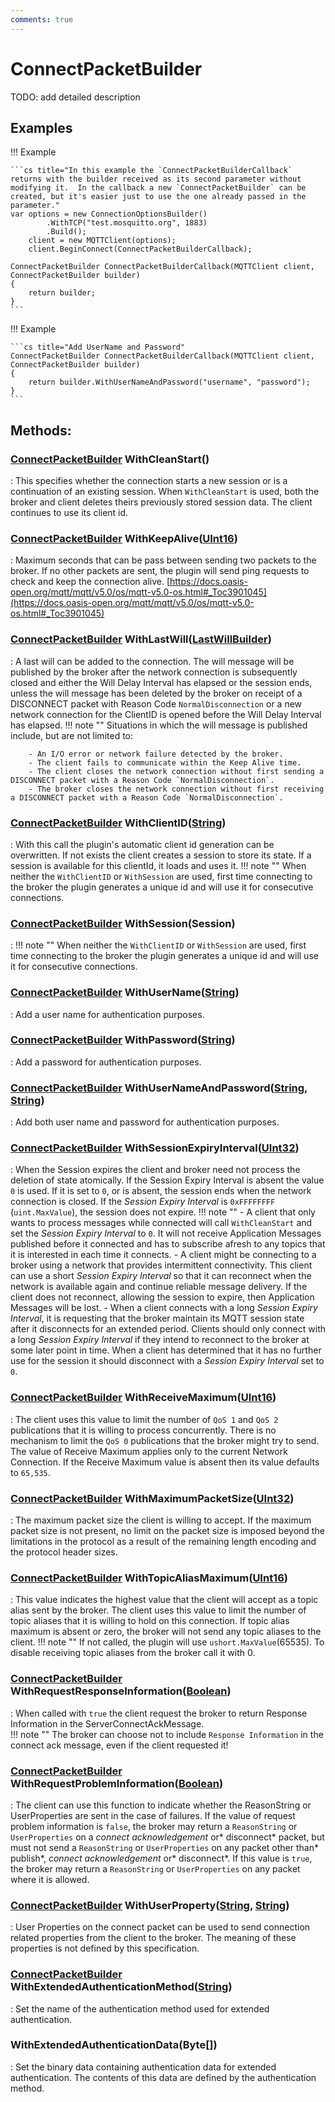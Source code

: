 ```yaml
---
comments: true
---
```

# ConnectPacketBuilder

TODO: add detailed description 

## Examples
!!! Example

	```cs title="In this example the `ConnectPacketBuilderCallback` returns with the builder received as its second parameter without modifying it.  In the callback a new `ConnectPacketBuilder` can be created, but it's easier just to use the one already passed in the parameter."
	var options = new ConnectionOptionsBuilder()
	        .WithTCP("test.mosquitto.org", 1883)
	        .Build();
	    client = new MQTTClient(options);
	    client.BeginConnect(ConnectPacketBuilderCallback);
	
	ConnectPacketBuilder ConnectPacketBuilderCallback(MQTTClient client, ConnectPacketBuilder builder)
	{
	    return builder;
	}
	```
!!! Example

	```cs title="Add UserName and Password"
	ConnectPacketBuilder ConnectPacketBuilderCallback(MQTTClient client, ConnectPacketBuilder builder)
	{
	    return builder.WithUserNameAndPassword("username", "password");
	}
	```

## **Methods**:

### [ConnectPacketBuilder]() WithCleanStart()
: This specifies whether the connection starts a new session or is a continuation of an existing session. When `WithCleanStart` is used, both the broker and client deletes theirs previously stored session data.  The client continues to use its client id. 

### [ConnectPacketBuilder]() WithKeepAlive([UInt16](https://learn.microsoft.com/en-us/dotnet/api/System.UInt16))
: Maximum seconds that can be pass between sending two packets to the broker. If no other packets are sent, the plugin will send ping requests to check and keep the connection alive. [https://docs.oasis-open.org/mqtt/mqtt/v5.0/os/mqtt-v5.0-os.html#_Toc3901045](https://docs.oasis-open.org/mqtt/mqtt/v5.0/os/mqtt-v5.0-os.html#_Toc3901045)

### [ConnectPacketBuilder]() WithLastWill([LastWillBuilder](LastWillBuilder.md))
: A last will can be added to the connection.  The will message will be published by the broker after the network connection is subsequently closed and either the Will Delay Interval has elapsed or the session ends,  unless the will message has been deleted by the broker on receipt of a DISCONNECT packet with Reason Code `NormalDisconnection` or a new network connection for the ClientID is opened before the Will Delay Interval has elapsed. 
	!!! note ""
		Situations in which the will message is published include, but are not limited to: 

		- An I/O error or network failure detected by the broker.
		- The client fails to communicate within the Keep Alive time.
		- The client closes the network connection without first sending a DISCONNECT packet with a Reason Code `NormalDisconnection`.
		- The broker closes the network connection without first receiving a DISCONNECT packet with a Reason Code `NormalDisconnection`.




### [ConnectPacketBuilder]() WithClientID([String](https://learn.microsoft.com/en-us/dotnet/api/System.String))
: With this call the plugin's automatic client id generation can be overwritten. If not exists the client creates a session to store its state. If a session is available for this clientId, it loads and uses it. 
	!!! note ""
		When neither the `WithClientID` or `WithSession` are used, first time connecting to the broker the plugin generates a unique id and will use it for consecutive connections.


### [ConnectPacketBuilder]() WithSession(Session)
: 
	!!! note ""
		When neither the `WithClientID` or `WithSession` are used, first time connecting to the broker the plugin generates a unique id and will use it for consecutive connections.


### [ConnectPacketBuilder]() WithUserName([String](https://learn.microsoft.com/en-us/dotnet/api/System.String))
: Add a user name for authentication purposes. 

### [ConnectPacketBuilder]() WithPassword([String](https://learn.microsoft.com/en-us/dotnet/api/System.String))
: Add a password for authentication purposes. 

### [ConnectPacketBuilder]() WithUserNameAndPassword([String](https://learn.microsoft.com/en-us/dotnet/api/System.String), [String](https://learn.microsoft.com/en-us/dotnet/api/System.String))
: Add both user name and password for authentication purposes. 

### [ConnectPacketBuilder]() WithSessionExpiryInterval([UInt32](https://learn.microsoft.com/en-us/dotnet/api/System.UInt32))
: When the Session expires the client and broker need not process the deletion of state atomically. If the Session Expiry Interval is absent the value `0` is used.  If it is set to `0`, or is absent, the session ends when the network connection is closed. If the *Session Expiry Interval* is `0xFFFFFFFF` (`uint.MaxValue`), the session does not expire. 
	!!! note ""
		- A client that only wants to process messages while connected will call `WithCleanStart` and set the *Session Expiry Interval* to `0`. It will not receive Application Messages published before it connected and has to subscribe afresh to any topics that it is interested in each time it connects.
		- A client might be connecting to a broker using a network that provides intermittent connectivity. This client can use a short *Session Expiry Interval* so that it can reconnect when the network is available again and continue reliable message delivery. If the client does not reconnect, allowing the session to expire, then Application Messages will be lost.
		- When a client connects with a long *Session Expiry Interval*, it is requesting that the broker maintain its MQTT session state after it disconnects for an extended period. Clients should only connect with a long *Session Expiry Interval* if they intend to reconnect to the broker at some later point in time. When a client has determined that it has no further use for the session it should disconnect with a *Session Expiry Interval* set to `0`.




### [ConnectPacketBuilder]() WithReceiveMaximum([UInt16](https://learn.microsoft.com/en-us/dotnet/api/System.UInt16))
: The client uses this value to limit the number of `QoS 1` and `QoS 2` publications that it is willing to process concurrently.  There is no mechanism to limit the `QoS 0` publications that the broker might try to send. The value of Receive Maximum applies only to the current Network Connection.  If the Receive Maximum value is absent then its value defaults to `65,535`. 

### [ConnectPacketBuilder]() WithMaximumPacketSize([UInt32](https://learn.microsoft.com/en-us/dotnet/api/System.UInt32))
: The maximum packet size the client is willing to accept. If the maximum packet size is not present, no limit on the packet size is imposed beyond the limitations in the protocol as a result of the remaining length encoding and the protocol header sizes. 

### [ConnectPacketBuilder]() WithTopicAliasMaximum([UInt16](https://learn.microsoft.com/en-us/dotnet/api/System.UInt16))
: This value indicates the highest value that the client will accept as a topic alias sent by the broker. The client uses this value to limit the number of topic aliases that it is willing to hold on this connection. If topic alias maximum is absent or zero, the broker will not send any topic aliases to the client. 
	!!! note ""
		If not called, the plugin will use `ushort.MaxValue`(65535). To disable receiving topic aliases from the broker call it with 0.


### [ConnectPacketBuilder]() WithRequestResponseInformation([Boolean](https://learn.microsoft.com/en-us/dotnet/api/System.Boolean))
: When called with `true` the client request the broker to return Response Information in the ServerConnectAckMessage.  
	!!! note ""
		The broker can choose not to include `Response Information` in the connect ack message, even if the client requested it!


### [ConnectPacketBuilder]() WithRequestProblemInformation([Boolean](https://learn.microsoft.com/en-us/dotnet/api/System.Boolean))
: The client can use this function to indicate whether the ReasonString or UserProperties are sent in the case of failures.  If the value of request problem information is `false`, the broker may return a `ReasonString` or `UserProperties` on a *connect acknowledgement* or* disconnect* packet, but must not send a `ReasonString` or `UserProperties` on any packet other than* publish*, *connect acknowledgement* or* disconnect*.  If this value is `true`, the broker may return a `ReasonString` or `UserProperties` on any packet where it is allowed. 

### [ConnectPacketBuilder]() WithUserProperty([String](https://learn.microsoft.com/en-us/dotnet/api/System.String), [String](https://learn.microsoft.com/en-us/dotnet/api/System.String))
: User Properties on the connect packet can be used to send connection related properties from the client to the broker.  The meaning of these properties is not defined by this specification. 

### [ConnectPacketBuilder]() WithExtendedAuthenticationMethod([String](https://learn.microsoft.com/en-us/dotnet/api/System.String))
: Set the name of the authentication method used for extended authentication. 

### WithExtendedAuthenticationData(Byte[])
: Set the binary data containing authentication data for extended authentication.  The contents of this data are defined by the authentication method. 